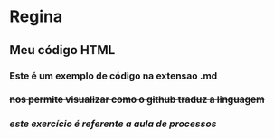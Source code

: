 # Regina

## Meu código HTML
### Este é um exemplo de código na extensao .md
### ~~nos permite visualizar como o github traduz a linguagem~~
### *este exercício é referente a aula de processos*
